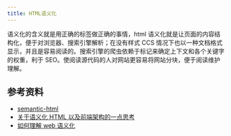 ```yaml
---
title: HTML语义化
---
```


语义化的含义就是用正确的标签做正确的事情，html 语义化就是让页面的内容结构化，便于对浏览器、搜索引擎解析；在没有样式 CCS 情况下也以一种文档格式显示，并且是容易阅读的。搜索引擎的爬虫依赖于标记来确定上下文和各个关键字的权重，利于 SEO。使阅读源代码的人对网站更容易将网站分块，便于阅读维护理解。

## 参考资料

- [semantic-html](http://justineo.github.io/slideshows/semantic-html/#/)
- [关于语义化 HTML 以及前端架构的一点思考](https://www.oschina.net/translate/about-html-semantics-front-end-architecture)
- [如何理解 web 语义化](https://www.zhihu.com/question/20455165)

